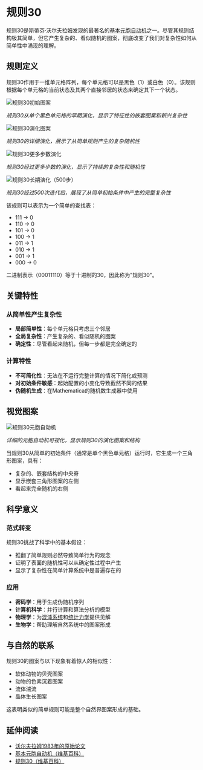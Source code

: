 # 规则30

规则30是斯蒂芬·沃尔夫拉姆发现的最著名的[基本元胞自动机](https://en.wikipedia.org/wiki/Elementary_cellular_automaton)之一。尽管其规则结构极其简单，但它产生复杂的、看似随机的图案，彻底改变了我们对复杂性如何从简单性中涌现的理解。

## 规则定义

规则30作用于一维单元格阵列，每个单元格可以是黑色（1）或白色（0）。该规则根据每个单元格的当前状态及其两个直接邻居的状态来确定其下一个状态。

![规则30初始图案](../../images/cellular-automata/rule-30-initial-pattern.svg)

*规则30从单个黑色单元格的早期演化，显示了特征性的嵌套图案和新兴复杂性*

![规则30演化图案](../../images/cellular-automata/p27_1.png)

*规则30的详细演化，展示了从简单规则产生的复杂随机性*

![规则30更多步数演化](../../images/cellular-automata/p29.png)

*规则30经过更多步数的演化，显示了持续的复杂性和随机性*

![规则30长期演化（500步）](../../images/cellular-automata/p30.png)

*规则30经过500次迭代后，展现了从简单初始条件中产生的完整复杂性*

该规则可以表示为一个简单的查找表：
- 111 → 0
- 110 → 0  
- 101 → 0
- 100 → 1
- 011 → 1
- 010 → 1
- 001 → 1
- 000 → 0

二进制表示（00011110）等于十进制的30，因此称为"规则30"。

## 关键特性

### 从简单性产生复杂性
- **局部简单性**：每个单元格只考虑三个邻居
- **全局复杂性**：产生复杂的、看似随机的图案
- **确定性**：尽管看起来随机，但每一步都是完全确定的

### 计算特性
- **不可简化性**：无法在不运行完整计算的情况下简化或预测
- **对初始条件敏感**：起始配置的小变化导致截然不同的结果
- **伪随机生成**：在Mathematica的随机数生成器中使用

## 视觉图案

![规则30元胞自动机](../../images/cellular-automata/cellular-automata-rule-30.svg)

*详细的元胞自动机可视化，显示规则30的演化图案和结构*

当规则30从简单的初始条件（通常是单个黑色单元格）运行时，它生成一个三角形图案，具有：
- 复杂的、嵌套结构的中央脊
- 显示嵌套三角形图案的左侧
- 看起来完全随机的右侧

## 科学意义

### 范式转变
规则30挑战了科学中的基本假设：
- 推翻了简单规则必然导致简单行为的观念
- 证明了表面的随机性可以从确定性过程中产生
- 显示了复杂性在简单计算系统中是普遍存在的

### 应用
- **密码学**：用于生成伪随机序列
- **计算机科学**：并行计算和算法分析的模型
- **物理学**：为[混沌系统](https://en.wikipedia.org/wiki/Chaos_theory)和[统计力学](https://en.wikipedia.org/wiki/Statistical_mechanics)提供见解
- **生物学**：帮助理解自然系统中的图案形成

## 与自然的联系

规则30的图案与以下现象有着惊人的相似性：
- 软体动物的贝壳图案
- 动物的色素沉着图案
- 流体湍流
- 晶体生长图案

这表明类似的简单规则可能是整个自然界图案形成的基础。

## 延伸阅读

- [沃尔夫拉姆1983年的原始论文](https://www.stephenwolfram.com/publications/cellular-automata-irreversibility-randomness/)
- [基本元胞自动机（维基百科）](https://en.wikipedia.org/wiki/Elementary_cellular_automaton)
- [规则30（维基百科）](https://en.wikipedia.org/wiki/Rule_30)